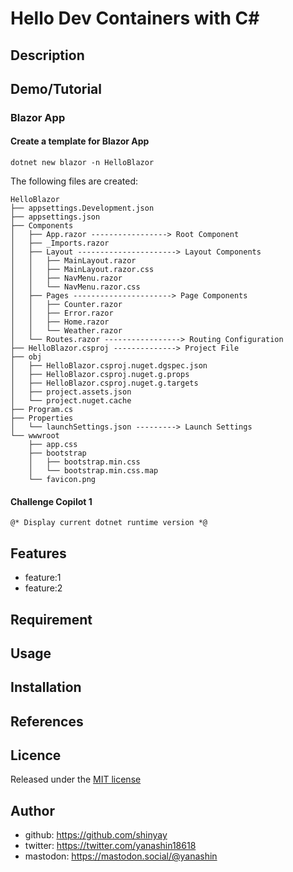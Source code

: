 # Hello Dev Containers with C#

## Description

## Demo/Tutorial

### Blazor App

#### Create a template for Blazor App

```shell
dotnet new blazor -n HelloBlazor
```

The following files are created:

```shell
HelloBlazor
├── appsettings.Development.json
├── appsettings.json
├── Components
│   ├── App.razor -----------------> Root Component
│   ├── _Imports.razor
│   ├── Layout ----------------------> Layout Components
│   │   ├── MainLayout.razor
│   │   ├── MainLayout.razor.css
│   │   ├── NavMenu.razor
│   │   └── NavMenu.razor.css
│   ├── Pages ----------------------> Page Components
│   │   ├── Counter.razor
│   │   ├── Error.razor
│   │   ├── Home.razor
│   │   └── Weather.razor
│   └── Routes.razor -----------------> Routing Configuration
├── HelloBlazor.csproj --------------> Project File
├── obj
│   ├── HelloBlazor.csproj.nuget.dgspec.json
│   ├── HelloBlazor.csproj.nuget.g.props
│   ├── HelloBlazor.csproj.nuget.g.targets
│   ├── project.assets.json
│   └── project.nuget.cache
├── Program.cs
├── Properties
│   └── launchSettings.json ---------> Launch Settings
└── wwwroot
    ├── app.css
    ├── bootstrap
    │   ├── bootstrap.min.css
    │   └── bootstrap.min.css.map
    └── favicon.png
```

#### Challenge Copilot 1

```razor
@* Display current dotnet runtime version *@
```

## Features

- feature:1
- feature:2

## Requirement

## Usage

## Installation

## References

## Licence

Released under the [MIT license](https://gist.githubusercontent.com/shinyay/56e54ee4c0e22db8211e05e70a63247e/raw/f3ac65a05ed8c8ea70b653875ccac0c6dbc10ba1/LICENSE)

## Author

- github: <https://github.com/shinyay>
- twitter: <https://twitter.com/yanashin18618>
- mastodon: <https://mastodon.social/@yanashin>
